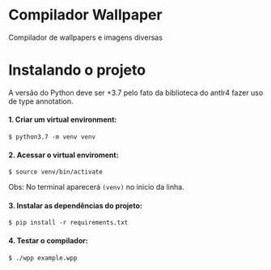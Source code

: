 # Compilador Wallpaper
Compilador de wallpapers e imagens diversas

# Instalando o projeto
A versão do Python deve ser +3.7 pelo fato da biblioteca do antlr4 fazer uso de type annotation.


#### 1. Criar um virtual environment:

```shell
$ python3.7 -m venv venv
```

#### 2. Acessar o virtual enviroment: 

```shell
$ source venv/bin/activate
```

Obs: No terminal aparecerá `(venv)` no inicio da linha.

#### 3. Instalar as dependências do projeto: 

```shell
$ pip install -r requirements.txt
```

#### 4. Testar o compilador: 

```shel
$ ./wpp example.wpp
```
